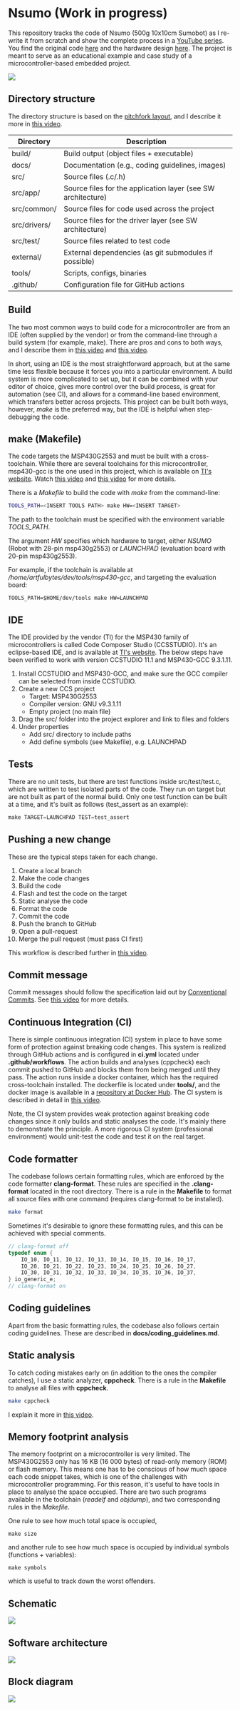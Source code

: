 # Nsumo (Work in progress)
This repository tracks the code of Nsumo (500g 10x10cm Sumobot) as I re-write it
from scratch and show the complete process in a [YouTube series](https://www.youtube.com/watch?v=g9KbXJydf8I&t=1s).
You find the original code [here](https://github.com/artfulbytes/nsumo_software.git)
and the hardware design [here](https://github.com/artfulbytes/nsumo_hardware.git).
The project is meant to serve as an educational example and case study of a
microcontroller-based embedded project.

<img src="/docs/nsumo.jpg">

## Directory structure
The directory structure is based on the
[pitchfork layout](https://github.com/vector-of-bool/pitchfork), and I describe it
more in [this video](https://www.youtube.com/watch?v=6oJ2LLxfP3s).

| Directory    | Description                                                  |
|--------------|--------------------------------------------------------------|
| build/       | Build output (object files + executable)                     |
| docs/        | Documentation (e.g., coding guidelines, images)              |
| src/         | Source files (.c/.h)                                         |
| src/app/     | Source files for the application layer (see SW architecture) |
| src/common/  | Source files for code used across the project                |
| src/drivers/ | Source files for the driver layer (see SW architecture)      |
| src/test/    | Source files related to test code                            |
| external/    | External dependencies (as git submodules if possible)        |
| tools/       | Scripts, configs, binaries                                   |
| .github/     | Configuration file for GitHub actions                        |

## Build
The two most common ways to build code for a microcontroller are from
an IDE (often supplied by the vendor) or from the command-line through a build
system (for example, make). There are pros and cons to both ways, and I describe
them in [this video](https://www.youtube.com/watch?v=H1HToCzku9Y) and
[this video](https://www.youtube.com/watch?v=HCfq44NNBaU).

In short, using an IDE is the most straightforward approach, but
at the same time less flexible because it forces you into a particular environment.
A build system is more complicated to set up, but it can be combined with your editor
of choice, gives more control over the build process, is great for automation (see CI),
and allows for a command-line based environment, which transfers better across projects.
This project can be built both ways, however, _make_ is the preferred way, but the IDE
is helpful when step-debugging the code.

## make (Makefile)
The code targets the MSP430G2553 and must be built with a cross-toolchain. While
there are several toolchains for this microcontroller, msp430-gcc is the one used in this project,
which is available on [TI's website](https://www.ti.com/tool/MSP430-GCC-OPENSOURCE).
Watch [this video](https://www.youtube.com/watch?v=HCfq44NNBaU) and
[this video](https://www.youtube.com/watch?v=dh1NFAIoZCI) for more details.

There is a _Makefile_ to build the code with _make_ from the command-line:
``` Bash
TOOLS_PATH=<INSERT TOOLS PATH> make HW=<INSERT TARGET>
```

The path to the toolchain must be specified with the environment variable _TOOLS_PATH_.

The argument _HW_ specifies which hardware to target, either _NSUMO_
(Robot with 28-pin msp430g2553) or _LAUNCHPAD_ (evaluation board with 20-pin
msp430g2553).

For example, if the toolchain is available at _/home/artfulbytes/dev/tools/msp430-gcc_,
and targeting the evaluation board:

```
TOOLS_PATH=$HOME/dev/tools make HW=LAUNCHPAD
```

## IDE
The IDE provided by the vendor (TI) for the MSP430 family of microcontrollers is
called Code Composer Studio (CCSSTUDIO). It's an eclipse-based IDE, and is available
at [TI's website](https://www.ti.com/tool/CCSTUDIO). The below steps have
been verified to work with version CCSTUDIO 11.1 and MSP430-GCC 9.3.1.11.

1. Install CCSTUDIO and MSP430-GCC, and make sure the GCC compiler can be selected
   from inside CCSTUDIO.
2. Create a new CCS project
    - Target: MSP430G2553
    - Compiler version: GNU v9.3.1.11
    - Empty project (no main file)
3. Drag the src/ folder into the project explorer and link to files and
   folders
4. Under properties
    - Add src/ directory to include paths
    - Add define symbols (see Makefile), e.g. LAUNCHPAD

## Tests
There are no unit tests, but there are test functions inside src/test/test.c, which
are written to test isolated parts of the code. They run on target but are not built
as part of the normal build. Only one test function can be built at a time, and it's
built as follows (test_assert as an example):

``` C
make TARGET=LAUNCHPAD TEST=test_assert
```

## Pushing a new change
These are the typical steps taken for each change.

1. Create a local branch
2. Make the code changes
3. Build the code
4. Flash and test the code on the target
5. Static analyse the code
6. Format the code
7. Commit the code
8. Push the branch to GitHub
9. Open a pull-request
10. Merge the pull request (must pass CI first)

This workflow is described further in [this video](https://www.youtube.com/watch?v=dh1NFAIoZCI).

## Commit message
Commit messages should follow the specification laid out by
[Conventional Commits](https://www.conventionalcommits.org/en/v1.0.0/). See
[this video](https://www.youtube.com/watch?v=TFhbv6gw2Wo) for more details.

## Continuous Integration (CI)
There is simple continuous integration (CI)
system in place to have some form of protection against breaking code changes. This system is realized
through GitHub actions and is configured in **ci.yml** located under
**.github/workflows**. The action builds and analyses (cppcheck) each commit pushed to GitHub and blocks
them from being merged until they pass. The action runs inside a docker container, which has the
required cross-toolchain installed. The dockerfile is located under **tools/**, and the docker image is
available in a [repository at Docker Hub](https://hub.docker.com/r/artfulbytes/msp430-gcc-9.3.1.11).
The CI system is described in detail in [this video](https://www.youtube.com/watch?v=dh1NFAIoZCI).

Note, the CI system provides weak protection against breaking code changes since it only builds and
static analyses the code. It's mainly there to demonstrate the principle. A more rigorous CI system
(professional environment) would unit-test the code and test it on the real target.

## Code formatter
The codebase follows certain formatting rules, which are enforced by the code formatter
**clang-format**. These rules are specified in the **.clang-format** located in the root
directory. There is a rule in the **Makefile** to format all source files with one command
(requires clang-format to be installed).

``` Bash
make format
```

Sometimes it's desirable to ignore these formatting rules, and this can be achieved with special comments.

``` C
// clang-format off
typedef enum {
    IO_10, IO_11, IO_12, IO_13, IO_14, IO_15, IO_16, IO_17,
    IO_20, IO_21, IO_22, IO_23, IO_24, IO_25, IO_26, IO_27,
    IO_30, IO_31, IO_32, IO_33, IO_34, IO_35, IO_36, IO_37,
} io_generic_e;
// clang-format on
```

## Coding guidelines
Apart from the basic formatting rules, the codebase also follows certain coding guidelines.
These are described in **docs/coding_guidelines.md**.

## Static analysis
To catch coding mistakes early on (in addition to the ones the compiler catches), I use a static
analyzer, **cppcheck**. There is a rule in the **Makefile** to analyse all files with **cppcheck**.

``` Bash
make cppcheck
```

I explain it more in [this video](https://www.artfulbytes.com/analysis-with-cppcheck).

## Memory footprint analysis
The memory footprint on a microcontroller is very limited. The MSP430G2553 only has
16 KB (16 000 bytes) of read-only memory (ROM) or flash memory. This means one has to
be conscious of how much space each code snippet takes, which is one of the challenges
with microcontroller programming. For this reason, it's useful to have tools in place
to analyse the space occupied. There are two such programs available in the toolchain
(_readelf_ and _objdump_), and two corresponding rules in the _Makefile_.

One rule to see how much total space is occupied,
```
make size
```
and another rule to see how much space is occupied by individual symbols (functions + variables):
```
make symbols
```
which is useful to track down the worst offenders.

## Schematic
<img src="/docs/schematic.png">

## Software architecture
<img src="/docs/sw_arch.png">

## Block diagram
<img src="/docs/sysdiag.jpg">

